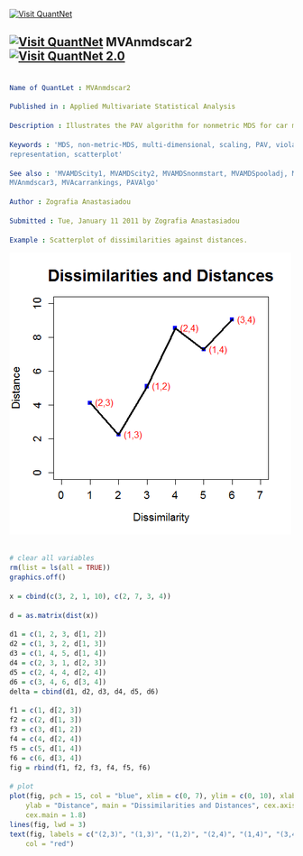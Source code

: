 
[<img src="https://github.com/QuantLet/Styleguide-and-Validation-procedure/blob/master/pictures/banner.png" alt="Visit QuantNet">](http://quantlet.de/index.php?p=info)

## [<img src="https://github.com/QuantLet/Styleguide-and-Validation-procedure/blob/master/pictures/qloqo.png" alt="Visit QuantNet">](http://quantlet.de/) **MVAnmdscar2** [<img src="https://github.com/QuantLet/Styleguide-and-Validation-procedure/blob/master/pictures/QN2.png" width="60" alt="Visit QuantNet 2.0">](http://quantlet.de/d3/ia)

```yaml

Name of QuantLet : MVAnmdscar2

Published in : Applied Multivariate Statistical Analysis

Description : Illustrates the PAV algorithm for nonmetric MDS for car marks data.

Keywords : 'MDS, non-metric-MDS, multi-dimensional, scaling, PAV, violators, plot, graphical
representation, scatterplot'

See also : 'MVAMDScity1, MVAMDScity2, MVAMDSnonmstart, MVAMDSpooladj, MVAmdscarm, MVAnmdscar1,
MVAnmdscar3, MVAcarrankings, PAVAlgo'

Author : Zografia Anastasiadou

Submitted : Tue, January 11 2011 by Zografia Anastasiadou

Example : Scatterplot of dissimilarities against distances.

```

![Picture1](QID-935-MVAnmdscar2.png)


```r

# clear all variables
rm(list = ls(all = TRUE))
graphics.off()

x = cbind(c(3, 2, 1, 10), c(2, 7, 3, 4))

d = as.matrix(dist(x))

d1 = c(1, 2, 3, d[1, 2])
d2 = c(1, 3, 2, d[1, 3])
d3 = c(1, 4, 5, d[1, 4])
d4 = c(2, 3, 1, d[2, 3])
d5 = c(2, 4, 4, d[2, 4])
d6 = c(3, 4, 6, d[3, 4])
delta = cbind(d1, d2, d3, d4, d5, d6)

f1 = c(1, d[2, 3])
f2 = c(2, d[1, 3])
f3 = c(3, d[1, 2])
f4 = c(4, d[2, 4])
f5 = c(5, d[1, 4])
f6 = c(6, d[3, 4])
fig = rbind(f1, f2, f3, f4, f5, f6)

# plot
plot(fig, pch = 15, col = "blue", xlim = c(0, 7), ylim = c(0, 10), xlab = "Dissimilarity", 
    ylab = "Distance", main = "Dissimilarities and Distances", cex.axis = 1.2, cex.lab = 1.2, 
    cex.main = 1.8)
lines(fig, lwd = 3)
text(fig, labels = c("(2,3)", "(1,3)", "(1,2)", "(2,4)", "(1,4)", "(3,4)"), pos = 4, 
    col = "red") 

```
